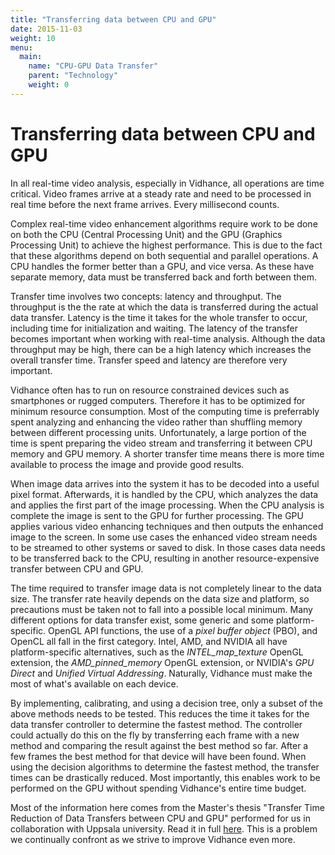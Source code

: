 ```yaml
---
title: "Transferring data between CPU and GPU"
date: 2015-11-03
weight: 10
menu:
  main:
    name: "CPU-GPU Data Transfer"
    parent: "Technology"
    weight: 0
---
```


# Transferring data between CPU and GPU
In all real-time video analysis, especially in Vidhance, all operations are time critical. Video frames arrive at a steady rate and need to be processed in real time before the next frame arrives. Every millisecond counts.

Complex real-time video enhancement algorithms require work to be done on both the CPU (Central Processing Unit) and the GPU (Graphics Processing Unit) to achieve the highest performance. This is due to the fact that these algorithms depend on both sequential and parallel operations. A CPU handles the former better than a GPU, and vice versa. As these have separate memory, data must be transferred back and forth between them.

Transfer time involves two concepts: latency and throughput. The throughput is the the rate at which the data is transferred during the actual data transfer. Latency is the time it takes for the whole transfer to occur, including time for initialization and waiting. The latency of the transfer becomes important when working with real-time analysis. Although the data throughput may be high, there can be a high latency which increases the overall transfer time. Transfer speed and latency are therefore very important.

Vidhance often has to run on resource constrained devices such as smartphones or rugged computers. Therefore it has to be optimized for minimum resource consumption. Most of the computing time is preferrably spent analyzing and enhancing the video rather than shuffling memory between different processing units. Unfortunately, a large portion of the time is spent preparing the video stream and transferring it between CPU memory and GPU memory. A shorter transfer time means there is more time available to process the image and provide good results.

When image data arrives into the system it has to be decoded into a useful pixel format. Afterwards, it is handled by the CPU, which analyzes the data and applies the first part of the image processing. When the CPU analysis is complete the image is sent to the GPU for further processing. The GPU applies various video enhancing techniques and then outputs the enhanced image to the screen. In some use cases the enhanced video stream needs to be streamed to other systems or saved to disk. In those cases data needs to be transferred back to the CPU, resulting in another resource-expensive transfer between CPU and GPU.

The time required to transfer image data is not completely linear to the data size. The transfer rate heavily depends on the data size and platform, so precautions must be taken not to fall into a possible local minimum. Many different options for data transfer exist, some generic and some platform-specific. OpenGL API functions, the use of a *pixel buffer object* (PBO), and OpenCL all fall in the first category. Intel, AMD, and NVIDIA all have platform-specific alternatives, such as the *INTEL_map_texture* OpenGL extension, the *AMD_pinned_memory* OpenGL extension, or NVIDIA's *GPU Direct* and *Unified Virtual Addressing*. Naturally, Vidhance must make the most of what's available on each device.

By implementing, calibrating, and using a decision tree, only a subset of the above methods needs to be tested. This reduces the time it takes for the data transfer controller to determine the fastest method. The controller could actually do this on the fly by transferring each frame with a new method and comparing the result against the best method so far. After a few frames the best method for that device will have been found. When using the decision algorithms to determine the fastest method, the transfer times can be drastically reduced. Most importantly, this enables work to be performed on the GPU without spending Vidhance's entire time budget.

Most of the information here comes from the Master's thesis "Transfer Time Reduction of Data Transfers between CPU and GPU" performed for us in collaboration with Uppsala university. Read it in full [here](http://urn.kb.se/resolve?urn=urn:nbn:se:uu:diva-205272). This is a problem we continually confront as we strive to improve Vidhance even more.

